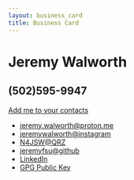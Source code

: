 ```yaml
---
layout: business_card
title: Business Card
---
```

# Jeremy Walworth

## (502)595-9947

[Add me to your contacts](/assets/jsw.vcf)

- [jeremy.walworth@proton.me](mailto:jeremy.walworth@proton.me)
- [jeremywalworth@instagram](https://www.instagram.com/jeremywalworth/)
- [N4JSW@QRZ](https://www.qrz.com/lookup/n4jsw)
- [jeremyfsu@github](https://github.com/jeremyfsu)
- [LinkedIn](https://www.linkedin.com/in/jeremy-walworth-0b23374)
- [GPG Public
  Key](https://keys.openpgp.org/vks/v1/by-fingerprint/74ED78843B781DA87093193576F6F001D23D4C79)
